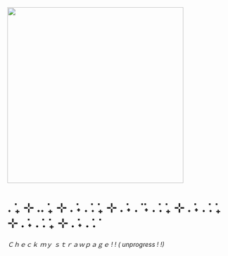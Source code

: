 <img height= "400" src= "https://i.pinimg.com/736x/85/a4/cf/85a4cfb8bc1b81ec0c6c190acf200f03.jpg" />

<h1>. ݁₊ ⊹ .. ݁₊ ⊹ . ݁˖ . ݁. ݁₊ ⊹ . ݁˖ . ݁ ݁˖ . ݁. ݁₊ ⊹ . ݁˖ . ݁. ݁₊ ⊹ . ݁˖ . ݁. ݁₊ ⊹ . ݁˖ . ݁. ݁</h1>

<h6> Ｃｈｅｃｋ ｍｙ ｓｔｒａｗｐａｇｅ ! ! ( unprogress ! !) </h6>
